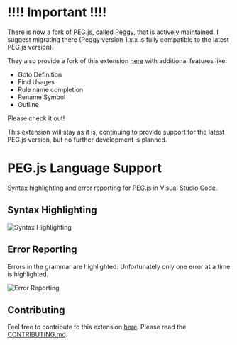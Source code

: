 !!!! Important !!!!
===================

There is now a fork of PEG.js, called [Peggy](https://peggyjs.org/), that is actively maintained. I suggest migrating there (Peggy version 1.x.x is fully compatible to the latest PEG.js version).

They also provide a fork of this extension [here](https://marketplace.visualstudio.com/items?itemName=PeggyJS.peggy-language) with additional features like:
- Goto Definition
- Find Usages
- Rule name completion
- Rename Symbol
- Outline

Please check it out!

This extension will stay as it is, continuing to provide support for the latest PEG.js version, but no further development is planned.

PEG.js Language Support
=======================

Syntax highlighting and error reporting for [PEG.js](http://pegjs.org) in Visual Studio Code.

## Syntax Highlighting

![Syntax Highlighting](/images/highlighting.png)

## Error Reporting

Errors in the grammar are highlighted. Unfortunately only one error at a time is highlighted.

![Error Reporting](/images/error.png)

## Contributing

Feel free to contribute to this extension [here](https://github.com/SrTobi/code-pegjs-language).
Please read the [CONTRIBUTING.md](/CONTRIBUTING.md).